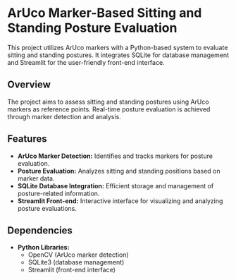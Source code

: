 # ArUco Marker-Based Sitting and Standing Posture Evaluation

This project utilizes ArUco markers with a Python-based system to evaluate sitting and standing postures. It integrates SQLite for database management and Streamlit for the user-friendly front-end interface.

## Overview

The project aims to assess sitting and standing postures using ArUco markers as reference points. Real-time posture evaluation is achieved through marker detection and analysis.

## Features

- **ArUco Marker Detection:** Identifies and tracks markers for posture evaluation.
- **Posture Evaluation:** Analyzes sitting and standing positions based on marker data.
- **SQLite Database Integration:** Efficient storage and management of posture-related information.
- **Streamlit Front-end:** Interactive interface for visualizing and analyzing posture evaluations.

## Dependencies

- **Python Libraries:**
    - OpenCV (ArUco marker detection)
    - SQLite3 (database management)
    - Streamlit (front-end interface)
